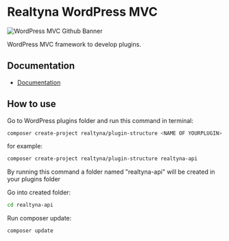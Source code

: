 # Realtyna WordPress MVC

![WordPress MVC Github Banner](https://realtyna.com/wp-content/uploads/2019/05/logo.png)

WordPress MVC framework to develop plugins.

## Documentation

- [Documentation](https://realtyna.github.io/mvc-core-docs/)
## How to use
Go to WordPress plugins folder and run this command in terminal:
```bash
composer create-project realtyna/plugin-structure <NAME OF YOURPLUGIN>
```

for example:
```bash
composer create-project realtyna/plugin-structure realtyna-api
```

By running this command a folder named "realtyna-api" will be created in your plugins folder

Go into created folder:

```bash
cd realtyna-api
```

Run composer update:

```bash
composer update
```